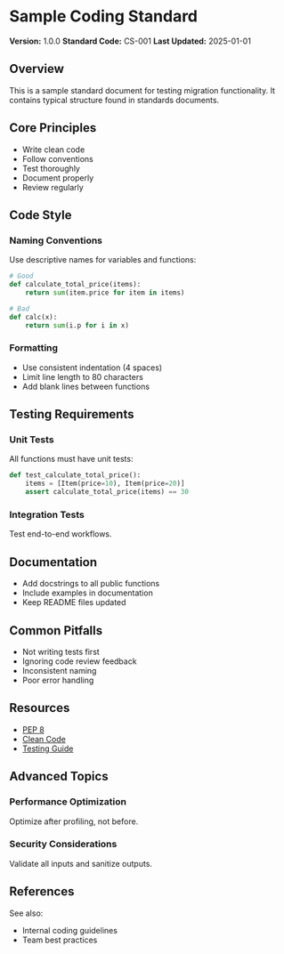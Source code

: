 # Sample Coding Standard

**Version:** 1.0.0
**Standard Code:** CS-001
**Last Updated:** 2025-01-01

## Overview

This is a sample standard document for testing migration functionality.
It contains typical structure found in standards documents.

## Core Principles

- Write clean code
- Follow conventions
- Test thoroughly
- Document properly
- Review regularly

## Code Style

### Naming Conventions

Use descriptive names for variables and functions:

```python
# Good
def calculate_total_price(items):
    return sum(item.price for item in items)

# Bad
def calc(x):
    return sum(i.p for i in x)
```

### Formatting

- Use consistent indentation (4 spaces)
- Limit line length to 80 characters
- Add blank lines between functions

## Testing Requirements

### Unit Tests

All functions must have unit tests:

```python
def test_calculate_total_price():
    items = [Item(price=10), Item(price=20)]
    assert calculate_total_price(items) == 30
```

### Integration Tests

Test end-to-end workflows.

## Documentation

- Add docstrings to all public functions
- Include examples in documentation
- Keep README files updated

## Common Pitfalls

- Not writing tests first
- Ignoring code review feedback
- Inconsistent naming
- Poor error handling

## Resources

- [PEP 8](https://peps.python.org/pep-0008/)
- [Clean Code](https://example.com/clean-code)
- [Testing Guide](https://example.com/testing)

## Advanced Topics

### Performance Optimization

Optimize after profiling, not before.

### Security Considerations

Validate all inputs and sanitize outputs.

## References

See also:
- Internal coding guidelines
- Team best practices
